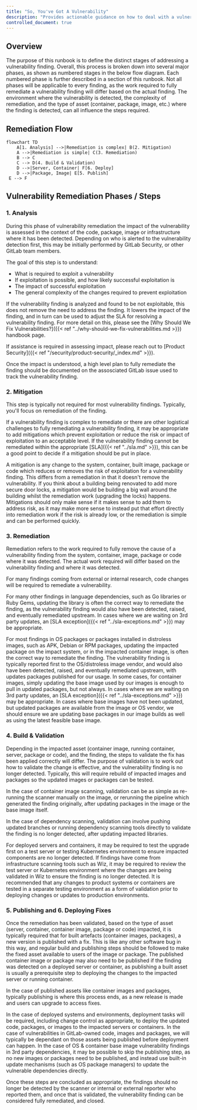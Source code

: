 ```yaml
---
title: "So, You've Got A Vulnerability"
description: "Provides actionable guidance on how to deal with a vulnerability detection for non-Security team members"
controlled_document: true
---
```


## Overview

The purpose of this runbook is to define the distinct stages of addressing a vulnerability finding.
Overall, this process is broken down into several major phases, as shown as numbered stages in the below flow diagram.
Each numbered phase is further described in a section of this runbook.
Not all phases will be applicable to every finding, as the work required to fully remediate a vulnerability finding will differ based on the actual finding.
The environment where the vulnerability is detected, the complexity of remediation, and the type of asset (container, package, image, etc.) where the finding is detected, can all influence the steps required.

## Remediation Flow

```mermaid
flowchart TD
    A[1. Analysis] -->|Remediation is complex| B(2. Mitigation)
    A -->|Remediation is simple| C(3. Remediation)
    B --> C
    C --> D(4. Build & Validation)
    D -->|Server, Container| F[6. Deploy]
    D -->|Package, Image| E[5. Publish]
 E --> F
```

## Vulnerability Remediation Phases / Steps

### 1. Analysis

During this phase of vulnerability remediation the impact of the vulnerability is assessed in the context of the code, package, image or infrastructure where it has been detected.
Depending on who is alerted to the vulnerability detection first, this may be initially performed by GitLab Security, or other GitLab team members.

The goal of this step is to understand:

- What is required to exploit a vulnerability
- If exploitation is possible, and how likely successful exploitation is
- The impact of successful exploitation
- The general complexity of the changes required to prevent exploitation

If the vulnerability finding is analyzed and found to be not exploitable, this does not remove the need to address the finding. It lowers the impact of the finding, and in turn can be used to adjust the SLA for resolving a vulnerability finding. For more detail on this, please see the [Why Should We Fix Vulnerabilities?]({{< ref "../why-should-we-fix-vulnerabilities.md >}}) handbook page.

If assistance is required in assessing impact, please reach out to [Product Security]({{< ref "/security/product-security/_index.md" >}}).

Once the impact is understood, a high level plan to fully remediate the finding should be documented on the assosciated GitLab issue used to track the vulnerability finding.

### 2. Mitigation

This step is typically not required for most vulnerability findings. Typically, you'll focus on remediation of the finding.

If a vulnerability finding is complex to remediate or there are other logistical challenges to fully remediating a vulnerability finding, it may be appropriate to add mitigations which prevent exploitation or reduce the risk or impact of exploitation to an acceptable level. If the vulnerability finding cannot be remediated within the appropriate [SLA]({{< ref "../sla.md" >}}), this can be a good point to decide if a mitigation should be put in place.

A mitigation is any change to the system, container, built image, package or code which reduces or removes the risk of exploitation for a vulnerability finding. This differs from a remediation in that it doesn't remove the vulnerability. If you think about a building being renovated to add more secure door locks, a mitigation would be building a big wall around the building whilst the remediation work (upgrading the locks) happens. Mitigations should only make sense if it makes sense to add them to address risk, as it may make more sense to instead put that effort directly into remediation work if the risk is already low, or the remediation is simple and can be performed quickly.

### 3. Remediation

Remediation refers to the work required to fully remove the cause of a vulnerability finding from the system, container, image, package or code where it was detected. The actual work required will differ based on the vulnerability finding and where it was detected.

For many findings coming from external or internal research, code changes will be required to remediate a vulnerability.

For many other findings in language dependencies, such as Go libraries or Ruby Gems, updating the library is often the correct way to remediate the finding, as the vulnerability finding would also have been detected, raised, and eventually remediated upstream. In cases where we are waiting on 3rd party updates, an [SLA exception]({{< ref "../sla-exceptions.md" >}}) may be appropriate.

For most findings in OS packages or packages installed in distroless images, such as APK, Debian or RPM packages, updating the impacted package on the impact system, or in the impacted container image, is often the correct way to remediate the finding. The vulnerability finding is typically reported first to the OS/distroless image vendor, and would also have been detected, raised, and eventually remediated upstream, with updates packages published for our usage. In some cases, for container images, simply updating the base image used by our images is enough to pull in updated packages, but not always. In cases where we are waiting on 3rd party updates, an [SLA exception]({{< ref "../sla-exceptions.md" >}}) may be appropriate. In cases where base images have not been updated, but updated packages are available from the image or OS vendor, we should ensure we are updating base packages in our image builds as well as using the latest feasible base image.

### 4. Build & Validation

Depending in the impacted asset (container image, running container, server, package or code), and the finding, the steps to validate the fix has been applied correctly will differ. The purpose of validation is to work out how to validate the change is effective, and the vulnerability finding is no longer detected. Typically, this will require rebuild of impacted images and packages so the updated images or packages can be tested.

In the case of container image scanning, validation can be as simple as re-running the scanner manually on the image, or rerunning the pipeline which generated the finding originally, after updating packages in the image or the base image itself.

In the case of dependency scanning, validation can involve pushing updated branches or running dependency scanning tools directly to validate the finding is no longer detected, after updating impacted libraries.

For deployed servers and containers, it may be required to test the upgrade first on a test server or testing Kubernetes environment to ensure impacted components are no longer detected. If findings have come from infrastructure scanning tools such as Wiz, it may be required to review the test server or Kubernetes environment where the changes are being validated in Wiz to ensure the finding is no longer detected. It is recommended that any changes to product systems or containers are tested in a separate testing environment as a form of validation prior to deploying changes or updates to production environments.

### 5. Publishing and 6. Deploying Fixes

Once the remediation has been validated, based on the type of asset (server, container, container image, package or code) impacted, it is typically required that for built artefacts (container images, packages), a new version is published with a fix. This is like any other software bug in this way, and regular build and publishing steps should be followed to make the fixed asset available to users of the image or package. The published container image or package may also need to be published if the finding was detected on a deployed server or container, as publishing a built asset is usually a prerequisite step to deploying the changes to the impacted server or running container.

In the case of published assets like container images and packages, typically publishing is where this process ends, as a new release is made and users can upgrade to access fixes.

In the case of deployed systems and environments, deployment tasks will be required, including change control as appropriate, to deploy the updated code, packages, or images to the impacted servers or containers. In the case of vulnerabilities in GitLab-owned code, images and packages, we will typically be dependant on those assets being published before deployment can happen. In the case of OS & container base image vulnerability findings in 3rd party dependencies, it may be possible to skip the publishing step, as no new images or packages need to be published, and instead use built-in update mechanisms (such as OS package managers) to update the vulnerable dependencies directly.

Once these steps are concluded as appropriate, the findings should no longer be detected by the scanner or internal or external reporter who reported them, and once that is validated, the vulnerability finding can be considered fully remediated, and closed.
